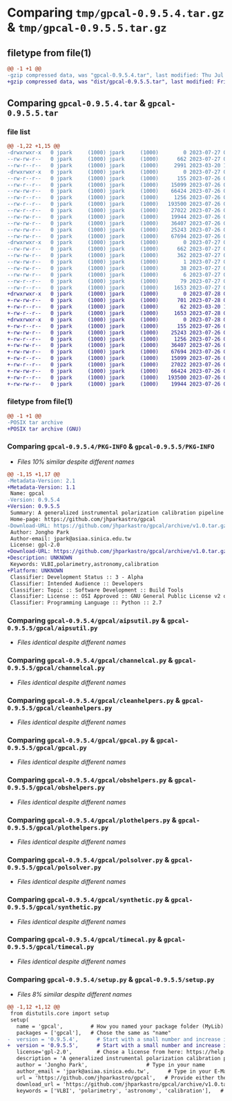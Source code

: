 # Comparing `tmp/gpcal-0.9.5.4.tar.gz` & `tmp/gpcal-0.9.5.5.tar.gz`

## filetype from file(1)

```diff
@@ -1 +1 @@
-gzip compressed data, was "gpcal-0.9.5.4.tar", last modified: Thu Jul 27 07:15:04 2023, max compression
+gzip compressed data, was "dist/gpcal-0.9.5.5.tar", last modified: Fri Jul 28 05:58:46 2023, max compression
```

## Comparing `gpcal-0.9.5.4.tar` & `gpcal-0.9.5.5.tar`

### file list

```diff
@@ -1,22 +1,15 @@
-drwxrwxr-x   0 jpark     (1000) jpark     (1000)        0 2023-07-27 07:15:04.460218 gpcal-0.9.5.4/
--rw-rw-r--   0 jpark     (1000) jpark     (1000)      662 2023-07-27 07:15:04.460218 gpcal-0.9.5.4/PKG-INFO
--rw-r--r--   0 jpark     (1000) jpark     (1000)     2991 2023-03-20 13:01:37.000000 gpcal-0.9.5.4/README.rst
-drwxrwxr-x   0 jpark     (1000) jpark     (1000)        0 2023-07-27 07:15:04.460218 gpcal-0.9.5.4/gpcal/
--rw-r--r--   0 jpark     (1000) jpark     (1000)      155 2023-07-26 07:11:13.000000 gpcal-0.9.5.4/gpcal/__init__.py
--rw-r--r--   0 jpark     (1000) jpark     (1000)    15099 2023-07-26 06:24:04.000000 gpcal-0.9.5.4/gpcal/aipsutil.py
--rw-rw-r--   0 jpark     (1000) jpark     (1000)    66424 2023-07-26 07:09:50.000000 gpcal-0.9.5.4/gpcal/channelcal.py
--rw-r--r--   0 jpark     (1000) jpark     (1000)     1256 2023-07-26 06:24:04.000000 gpcal-0.9.5.4/gpcal/cleanhelpers.py
--rw-r--r--   0 jpark     (1000) jpark     (1000)   193500 2023-07-26 07:09:35.000000 gpcal-0.9.5.4/gpcal/gpcal.py
--rw-r--r--   0 jpark     (1000) jpark     (1000)    27022 2023-07-26 07:10:07.000000 gpcal-0.9.5.4/gpcal/obshelpers.py
--rw-rw-r--   0 jpark     (1000) jpark     (1000)    19944 2023-07-26 07:10:14.000000 gpcal-0.9.5.4/gpcal/plothelpers.py
--rw-rw-r--   0 jpark     (1000) jpark     (1000)    36407 2023-07-26 07:10:24.000000 gpcal-0.9.5.4/gpcal/polsolver.py
--rw-rw-r--   0 jpark     (1000) jpark     (1000)    25243 2023-07-26 07:10:31.000000 gpcal-0.9.5.4/gpcal/synthetic.py
--rw-rw-r--   0 jpark     (1000) jpark     (1000)    67694 2023-07-26 07:10:43.000000 gpcal-0.9.5.4/gpcal/timecal.py
-drwxrwxr-x   0 jpark     (1000) jpark     (1000)        0 2023-07-27 07:15:04.460218 gpcal-0.9.5.4/gpcal.egg-info/
--rw-rw-r--   0 jpark     (1000) jpark     (1000)      662 2023-07-27 07:15:04.000000 gpcal-0.9.5.4/gpcal.egg-info/PKG-INFO
--rw-rw-r--   0 jpark     (1000) jpark     (1000)      362 2023-07-27 07:15:04.000000 gpcal-0.9.5.4/gpcal.egg-info/SOURCES.txt
--rw-rw-r--   0 jpark     (1000) jpark     (1000)        1 2023-07-27 07:15:04.000000 gpcal-0.9.5.4/gpcal.egg-info/dependency_links.txt
--rw-rw-r--   0 jpark     (1000) jpark     (1000)       38 2023-07-27 07:15:04.000000 gpcal-0.9.5.4/gpcal.egg-info/requires.txt
--rw-rw-r--   0 jpark     (1000) jpark     (1000)        6 2023-07-27 07:15:04.000000 gpcal-0.9.5.4/gpcal.egg-info/top_level.txt
--rw-r--r--   0 jpark     (1000) jpark     (1000)       79 2023-07-27 07:15:04.460218 gpcal-0.9.5.4/setup.cfg
--rw-r--r--   0 jpark     (1000) jpark     (1000)     1653 2023-07-27 07:14:22.000000 gpcal-0.9.5.4/setup.py
+drwxrwxr-x   0 jpark     (1000) jpark     (1000)        0 2023-07-28 05:58:46.000000 gpcal-0.9.5.5/
+-rw-rw-r--   0 jpark     (1000) jpark     (1000)      701 2023-07-28 05:58:46.000000 gpcal-0.9.5.5/PKG-INFO
+-rw-r--r--   0 jpark     (1000) jpark     (1000)       62 2023-03-20 13:01:37.000000 gpcal-0.9.5.5/setup.cfg
+-rw-r--r--   0 jpark     (1000) jpark     (1000)     1653 2023-07-28 05:58:42.000000 gpcal-0.9.5.5/setup.py
+drwxrwxr-x   0 jpark     (1000) jpark     (1000)        0 2023-07-28 05:58:46.000000 gpcal-0.9.5.5/gpcal/
+-rw-r--r--   0 jpark     (1000) jpark     (1000)      155 2023-07-26 07:11:13.000000 gpcal-0.9.5.5/gpcal/__init__.py
+-rw-rw-r--   0 jpark     (1000) jpark     (1000)    25243 2023-07-26 07:10:31.000000 gpcal-0.9.5.5/gpcal/synthetic.py
+-rw-r--r--   0 jpark     (1000) jpark     (1000)     1256 2023-07-26 06:24:04.000000 gpcal-0.9.5.5/gpcal/cleanhelpers.py
+-rw-rw-r--   0 jpark     (1000) jpark     (1000)    36407 2023-07-26 07:10:24.000000 gpcal-0.9.5.5/gpcal/polsolver.py
+-rw-rw-r--   0 jpark     (1000) jpark     (1000)    67694 2023-07-26 07:10:43.000000 gpcal-0.9.5.5/gpcal/timecal.py
+-rw-r--r--   0 jpark     (1000) jpark     (1000)    15099 2023-07-26 06:24:04.000000 gpcal-0.9.5.5/gpcal/aipsutil.py
+-rw-r--r--   0 jpark     (1000) jpark     (1000)    27022 2023-07-26 07:10:07.000000 gpcal-0.9.5.5/gpcal/obshelpers.py
+-rw-rw-r--   0 jpark     (1000) jpark     (1000)    66424 2023-07-26 07:09:50.000000 gpcal-0.9.5.5/gpcal/channelcal.py
+-rw-r--r--   0 jpark     (1000) jpark     (1000)   193500 2023-07-26 07:09:35.000000 gpcal-0.9.5.5/gpcal/gpcal.py
+-rw-rw-r--   0 jpark     (1000) jpark     (1000)    19944 2023-07-26 07:10:14.000000 gpcal-0.9.5.5/gpcal/plothelpers.py
```

### filetype from file(1)

```diff
@@ -1 +1 @@
-POSIX tar archive
+POSIX tar archive (GNU)
```

### Comparing `gpcal-0.9.5.4/PKG-INFO` & `gpcal-0.9.5.5/PKG-INFO`

 * *Files 10% similar despite different names*

```diff
@@ -1,15 +1,17 @@
-Metadata-Version: 2.1
+Metadata-Version: 1.1
 Name: gpcal
-Version: 0.9.5.4
+Version: 0.9.5.5
 Summary: A generalized instrumental polarization calibration pipeline for VLBI data
 Home-page: https://github.com/jhparkastro/gpcal
-Download-URL: https://github.com/jhparkastro/gpcal/archive/v1.0.tar.gz
 Author: Jongho Park
 Author-email: jpark@asiaa.sinica.edu.tw
 License: gpl-2.0
+Download-URL: https://github.com/jhparkastro/gpcal/archive/v1.0.tar.gz
+Description: UNKNOWN
 Keywords: VLBI,polarimetry,astronomy,calibration
+Platform: UNKNOWN
 Classifier: Development Status :: 3 - Alpha
 Classifier: Intended Audience :: Developers
 Classifier: Topic :: Software Development :: Build Tools
 Classifier: License :: OSI Approved :: GNU General Public License v2 or later (GPLv2+)
 Classifier: Programming Language :: Python :: 2.7
```

### Comparing `gpcal-0.9.5.4/gpcal/aipsutil.py` & `gpcal-0.9.5.5/gpcal/aipsutil.py`

 * *Files identical despite different names*

### Comparing `gpcal-0.9.5.4/gpcal/channelcal.py` & `gpcal-0.9.5.5/gpcal/channelcal.py`

 * *Files identical despite different names*

### Comparing `gpcal-0.9.5.4/gpcal/cleanhelpers.py` & `gpcal-0.9.5.5/gpcal/cleanhelpers.py`

 * *Files identical despite different names*

### Comparing `gpcal-0.9.5.4/gpcal/gpcal.py` & `gpcal-0.9.5.5/gpcal/gpcal.py`

 * *Files identical despite different names*

### Comparing `gpcal-0.9.5.4/gpcal/obshelpers.py` & `gpcal-0.9.5.5/gpcal/obshelpers.py`

 * *Files identical despite different names*

### Comparing `gpcal-0.9.5.4/gpcal/plothelpers.py` & `gpcal-0.9.5.5/gpcal/plothelpers.py`

 * *Files identical despite different names*

### Comparing `gpcal-0.9.5.4/gpcal/polsolver.py` & `gpcal-0.9.5.5/gpcal/polsolver.py`

 * *Files identical despite different names*

### Comparing `gpcal-0.9.5.4/gpcal/synthetic.py` & `gpcal-0.9.5.5/gpcal/synthetic.py`

 * *Files identical despite different names*

### Comparing `gpcal-0.9.5.4/gpcal/timecal.py` & `gpcal-0.9.5.5/gpcal/timecal.py`

 * *Files identical despite different names*

### Comparing `gpcal-0.9.5.4/setup.py` & `gpcal-0.9.5.5/setup.py`

 * *Files 8% similar despite different names*

```diff
@@ -1,12 +1,12 @@
 from distutils.core import setup
 setup(
   name = 'gpcal',         # How you named your package folder (MyLib)
   packages = ['gpcal'],   # Chose the same as "name"
-  version = '0.9.5.4',      # Start with a small number and increase it with every change you make
+  version = '0.9.5.5',      # Start with a small number and increase it with every change you make
   license='gpl-2.0',        # Chose a license from here: https://help.github.com/articles/licensing-a-repository
   description = 'A generalized instrumental polarization calibration pipeline for VLBI data',   # Give a short description about your library
   author = 'Jongho Park',                   # Type in your name
   author_email = 'jpark@asiaa.sinica.edu.tw',      # Type in your E-Mail
   url = 'https://github.com/jhparkastro/gpcal',   # Provide either the link to your github or to your website
   download_url = 'https://github.com/jhparkastro/gpcal/archive/v1.0.tar.gz',    # I explain this later on
   keywords = ['VLBI', 'polarimetry', 'astronomy', 'calibration'],   # Keywords that define your package best
```

